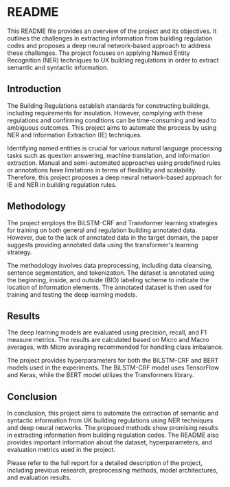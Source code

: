# README

This README file provides an overview of the project and its objectives. It outlines the challenges in extracting information from building regulation codes and proposes a deep neural network-based approach to address these challenges. The project focuses on applying Named Entity Recognition (NER) techniques to UK building regulations in order to extract semantic and syntactic information.

## Introduction

The Building Regulations establish standards for constructing buildings, including requirements for insulation. However, complying with these regulations and confirming conditions can be time-consuming and lead to ambiguous outcomes. This project aims to automate the process by using NER and Information Extraction (IE) techniques.

Identifying named entities is crucial for various natural language processing tasks such as question answering, machine translation, and information extraction. Manual and semi-automated approaches using predefined rules or annotations have limitations in terms of flexibility and scalability. Therefore, this project proposes a deep neural network-based approach for IE and NER in building regulation rules.

## Methodology

The project employs the BiLSTM-CRF and Transformer learning strategies for training on both general and regulation building annotated data. However, due to the lack of annotated data in the target domain, the paper suggests providing annotated data using the transformer's learning strategy.

The methodology involves data preprocessing, including data cleansing, sentence segmentation, and tokenization. The dataset is annotated using the beginning, inside, and outside (BIO) labeling scheme to indicate the location of information elements. The annotated dataset is then used for training and testing the deep learning models.

## Results

The deep learning models are evaluated using precision, recall, and F1 measure metrics. The results are calculated based on Micro and Macro averages, with Micro averaging recommended for handling class imbalance.

The project provides hyperparameters for both the BiLSTM-CRF and BERT models used in the experiments. The BiLSTM-CRF model uses TensorFlow and Keras, while the BERT model utilizes the Transformers library.

## Conclusion

In conclusion, this project aims to automate the extraction of semantic and syntactic information from UK building regulations using NER techniques and deep neural networks. The proposed methods show promising results in extracting information from building regulation codes. The README also provides important information about the dataset, hyperparameters, and evaluation metrics used in the project.

Please refer to the full report for a detailed description of the project, including previous research, preprocessing methods, model architectures, and evaluation results.
